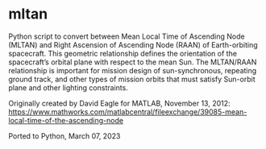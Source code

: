 # mltan
Python script to convert between Mean Local Time of Ascending Node (MLTAN) and Right Ascension of Ascending Node (RAAN) of Earth-orbiting spacecraft. This geometric relationship defines the orientation of the spacecraft’s orbital plane with respect to the mean Sun. The MLTAN/RAAN relationship is important for mission design of sun-synchronous, repeating ground track, and other types of mission orbits that must satisfy Sun-orbit plane and other lighting constraints.

Originally created by David Eagle for MATLAB, November 13, 2012: 
https://www.mathworks.com/matlabcentral/fileexchange/39085-mean-local-time-of-the-ascending-node

Ported to Python, March 07, 2023
